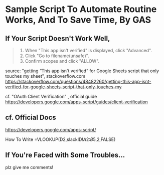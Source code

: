 
# Sample Script To Automate Routine Works, And To Save Time, By GAS


## If Your Script Doesn't Work Well, 
>1. When "This app isn't verified" is displayed, click "Advanced".
>2. Click "Go to filename(unsafe)".
>3. Confirm scopes and click "ALLOW".

source: "getting “This app isn't verified” for Google Sheets script that only touches my sheet", stackoverflow.com
https://stackoverflow.com/questions/48482260/getting-this-app-isnt-verified-for-google-sheets-script-that-only-touches-my


cf. "OAuth Client Verification" , official guide
https://developers.google.com/apps-script/guides/client-verification

## cf. Official Docs
https://developers.google.com/apps-script/

How To Write <Slack User ID>
=VLOOKUP(D2,slackID!$A$2:$B$5,2,FALSE)


## If You're Faced with Some Troubles...
plz give me comments!

